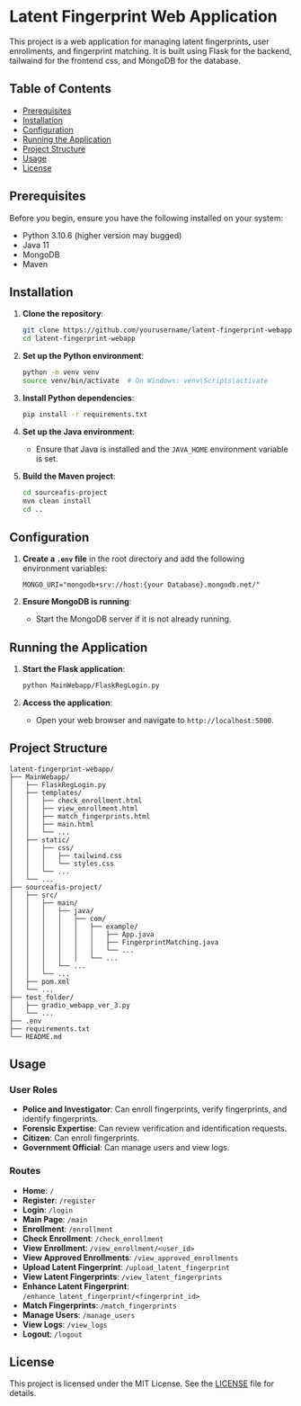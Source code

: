 # Latent Fingerprint Web Application

This project is a web application for managing latent fingerprints, user enrollments, and fingerprint matching. It is built using Flask for the backend, tailwaind for the frontend css, and MongoDB for the database.

## Table of Contents

- [Prerequisites](#prerequisites)
- [Installation](#installation)
- [Configuration](#configuration)
- [Running the Application](#running-the-application)
- [Project Structure](#project-structure)
- [Usage](#usage)
- [License](#license)

## Prerequisites

Before you begin, ensure you have the following installed on your system:

- Python 3.10.6 (higher version may bugged)
- Java 11
- MongoDB
- Maven

## Installation

1. **Clone the repository**:
   ```sh
   git clone https://github.com/yourusername/latent-fingerprint-webapp.git
   cd latent-fingerprint-webapp
   ```

2. **Set up the Python environment**:
   ```sh
   python -m venv venv
   source venv/bin/activate  # On Windows: venv\Scripts\activate
   ```

3. **Install Python dependencies**:
   ```sh
   pip install -r requirements.txt
   ```

4. **Set up the Java environment**:
   - Ensure that Java is installed and the `JAVA_HOME` environment variable is set.

5. **Build the Maven project**:
   ```sh
   cd sourceafis-project
   mvn clean install
   cd ..
   ```

## Configuration

1. **Create a `.env` file** in the root directory and add the following environment variables:
   ```env
   MONGO_URI="mongodb+srv://host:{your Database}.mongodb.net/"
   ```

2. **Ensure MongoDB is running**:
   - Start the MongoDB server if it is not already running.

## Running the Application

1. **Start the Flask application**:
   ```sh
   python MainWebapp/FlaskRegLogin.py
   ```

2. **Access the application**:
   - Open your web browser and navigate to `http://localhost:5000`.

## Project Structure

```
latent-fingerprint-webapp/
├── MainWebapp/
│   ├── FlaskRegLogin.py
│   ├── templates/
│   │   ├── check_enrollment.html
│   │   ├── view_enrollment.html
│   │   ├── match_fingerprints.html
│   │   ├── main.html
│   │   └── ...
│   ├── static/
│   │   ├── css/
│   │   │   ├── tailwind.css
│   │   │   └── styles.css
│   │   └── ...
│   └── ...
├── sourceafis-project/
│   ├── src/
│   │   ├── main/
│   │   │   ├── java/
│   │   │   │   ├── com/
│   │   │   │   │   ├── example/
│   │   │   │   │   │   ├── App.java
│   │   │   │   │   │   ├── FingerprintMatching.java
│   │   │   │   │   │   └── ...
│   │   │   │   │   └── ...
│   │   │   └── ...
│   │   └── ...
│   ├── pom.xml
│   └── ...
├── test_folder/
│   ├── gradio_webapp_ver_3.py
│   └── ...
├── .env
├── requirements.txt
└── README.md
```

## Usage

### User Roles

- **Police and Investigator**: Can enroll fingerprints, verify fingerprints, and identify fingerprints.
- **Forensic Expertise**: Can review verification and identification requests.
- **Citizen**: Can enroll fingerprints.
- **Government Official**: Can manage users and view logs.

### Routes

- **Home**: `/`
- **Register**: `/register`
- **Login**: `/login`
- **Main Page**: `/main`
- **Enrollment**: `/enrollment`
- **Check Enrollment**: `/check_enrollment`
- **View Enrollment**: `/view_enrollment/<user_id>`
- **View Approved Enrollments**: `/view_approved_enrollments`
- **Upload Latent Fingerprint**: `/upload_latent_fingerprint`
- **View Latent Fingerprints**: `/view_latent_fingerprints`
- **Enhance Latent Fingerprint**: `/enhance_latent_fingerprint/<fingerprint_id>`
- **Match Fingerprints**: `/match_fingerprints`
- **Manage Users**: `/manage_users`
- **View Logs**: `/view_logs`
- **Logout**: `/logout`

## License

This project is licensed under the MIT License. See the [LICENSE](LICENSE) file for details.
